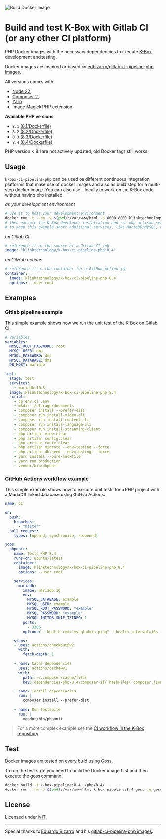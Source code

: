 ![Build Docker Image](https://github.com/k-box/k-box-ci-pipeline-php/workflows/Build%20Docker%20Image/badge.svg)

# Build and test K-Box with Gitlab CI (or any other CI platform)

PHP Docker images with the necessary dependencies to execute [K-Box](https://github.com/k-box/k-box) development and testing.

Docker images are inspired or based on [edbizarro/gitlab-ci-pipeline-php images](https://github.com/edbizarro/gitlab-ci-pipeline-php).

All versions comes with:

- [Node 22](https://nodejs.org/en/), 
- [Composer 2](https://getcomposer.org/),
- [Yarn](https://yarnpkg.com)
- Image Magick PHP extension.

**Available PHP versions**

- `8.1` [(8.1/Dockerfile)](./php/8.1/Dockerfile)
- `8.2` [(8.2/Dockerfile)](./php/8.2/Dockerfile)
- `8.3` [(8.3/Dockerfile)](./php/8.3/Dockerfile)
- `8.4` [(8.4/Dockerfile)](./php/8.4/Dockerfile)

PHP version < 8.1 are not actively updated, old Docker tags still works.

## Usage

`k-box-ci-pipeline-php` can be used on different continuous integration platforms that make use of docker images 
and also as build step for a multi-step docker image. You can also use it locally to work on the K-Box code
without having php installed.

_as your development environment_

```bash
# use it to host your development environment
docker run -t --rm -v $(pwd):/var/www/html -p 8000:8000 klinktechnology/k-box-ci-pipeline-php:8.4 bash
# then execute the K-Box developer installation and run php artisan serve
# to keep this example short additional services, like MariaDB/MySQL, are not linked
```

_on Gitlab CI_

```yaml
# reference it as the source of a Gitlab CI job
image: "klinktechnology/k-box-ci-pipeline-php:8.4"
```

_on GitHub actions_

```yaml
# reference it as the container for a GitHub Action job
container:
  image: klinktechnology/k-box-ci-pipeline-php:8.4
  options: --user root 
```

## Examples

### Gitlab pipeline example

This simple example shows how we run the unit test of the K-Box on Gitlab CI.

```yaml
# Variables
variables:
  MYSQL_ROOT_PASSWORD: root
  MYSQL_USER: dms
  MYSQL_PASSWORD: dms
  MYSQL_DATABASE: dms
  DB_HOST: mariadb

test:
  stage: test
  services:
    - mariadb:10.3
  image: klinktechnology/k-box-ci-pipeline-php:8.4
  script:
    - cp env.ci .env
    - mkdir ./storage/documents
    - composer install --prefer-dist
    - composer run install-video-cli
    - composer run install-content-cli
    - composer run install-language-cli
    - composer run install-streaming-client
    - php artisan view:clear
    - php artisan config:clear
    - php artisan route:clear
    - php artisan migrate --env=testing --force
    - php artisan db:seed --env=testing --force
    - yarn install --pure-lockfile
    - yarn run production
    - vendor/bin/phpunit
```

### GitHub Actions workflow example

This simple example shows how to execute unit tests for a PHP project with 
a MariaDB linked database using GitHub Actions.

```yaml
name: CI

on: 
  push:
    branches: 
      - "master"
  pull_request:
    types: [opened, synchronize, reopened]

jobs:
  phpunit:
    name: Tests PHP 8.4
    runs-on: ubuntu-latest
    container: 
      image: klinktechnology/k-box-ci-pipeline-php:8.4
      options: --user root 

    services:
      mariadb:
        image: mariadb:10
        env:
          MYSQL_DATABASE: example
          MYSQL_USER: example
          MYSQL_ROOT_PASSWORD: "example"
          MYSQL_PASSWORD: "example"
          MYSQL_INITDB_SKIP_TZINFO: 1
        ports:
          - 3306
        options: --health-cmd="mysqladmin ping" --health-interval=10s --health-timeout=5s --health-retries=3

    steps:
    - uses: actions/checkout@v2
      with:
        fetch-depth: 1
    
    - name: Cache dependencies
      uses: actions/cache@v1
      with:
        path: ~/.composer/cache/files
        key: dependencies-php-8.4-composer-${{ hashFiles('composer.json') }}
      
    - name: Install dependencies
      run: |
        composer install --prefer-dist
        
    - name: Run Testsuite
      run: |
        vendor/bin/phpunit
```

> For a more complex example see the 
[CI workflow in the K-Box repository](https://github.com/k-box/k-box/blob/master/.github/workflows/ci.yml)

## Test

Docker images are tested on every build using [Goss](https://github.com/aelsabbahy/goss).

To run the test suite you need to build the Docker image first and then execute the goss
command.

```bash
docker build -t k-box-pipeline:8.4 ./php/8.4/
docker run --rm -v $(pwd):/var/www/html k-box-pipeline:8.4 goss -g goss.yml v
```

## License

Licensed under [MIT](./LICENSE).


--------

Special thanks to [Eduardo Bizarro](https://github.com/edbizarro) and
his [gitlab-ci-pipeline-php images](https://hub.docker.com/r/edbizarro/gitlab-ci-pipeline-php/).
